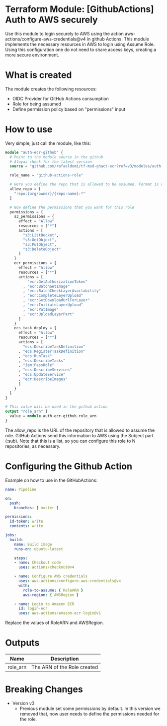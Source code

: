 # Terraform Module: [GithubActions] Auth to AWS securely

Use this module to login securely to AWS using the action aws-actions/configure-aws-credentials@v4 in github Actions. This module implements the necessary resources in AWS to login using Assume Role. Using this configuration one do not need to share access keys, creating a more secure environment.

# What is created
The module creates the following resources:
* OIDC Provider for GitHub Actions consumption
* Role for being assumed
* Define permission policy based on "permissions" input

# How to use
Very simple, just call the module, like this:

```terraform
module "auth-ecr-github" {
  # Point to the module source in the github
  # Alwyas check for the latest version
  source = "github.com/rafaeldomi/tf-mod-ghact-ecr?ref=v3/modules/auth-ecr-github"

  role_name = "github-actions-role"

  # Here you define the repo that is allowed to be assumed. Format is described below
  allow_repo = [
    "repo:{org/owner}/{repo-name}:*"
  ]

  # Now define the permissions that you want for this role
  permissions = {
    s3_permissions = {
      effect = "Allow"
      resources = ["*"]
      actions = [
        "s3:ListBucket",
        "s3:GetObject",
        "s3:PutObject",
        "s3:DeleteObject"
      ]
    }
    ecr_permissions = {
      effect = "Allow"
      resources = ["*"]
      actions = [
          "ecr:GetAuthorizationToken"
        , "ecr:BatchGetImage"
        , "ecr:BatchCheckLayerAvailability"
        , "ecr:CompleteLayerUpload"
        , "ecr:GetDownloadUrlForLayer"
        , "ecr:InitiateLayerUpload"
        , "ecr:PutImage"
        , "ecr:UploadLayerPart"
      ]
    }
    ecs_task_deploy = {
      effect = "Allow"
      resources = ["*"]
      actions = [
        "ecs:DescribeTaskDefinition"
      , "ecs:RegisterTaskDefinition"
      , "ecs:RunTask"
      , "ecs:DescribeTasks"
      , "iam:PassRole"
      , "ecs:DescribeServices"
      , "ecs:UpdateService"
      , "ecr:DescribeImages"
      ]
    }
  }
}

# This value will be used in the github action
output "role_arn" {
  value = module.auth-ecr-github.role_arn
}
```

The allow_repo is the URL of the repository that is allowed to assume the role. GitHub Actions send this information to AWS using the Subject part (:sub). Note that this is a list, so you can configure this role to N repositories, as necessary.

# Configuring the Github Action

Example on how to use in the GitHubActions:

```yaml
name: Pipeline

on:
  push:
    branches: [ master ]

permissions:
  id-token: write
  contents: write

jobs:
  build:
    name: Build Image
    runs-on: ubuntu-latest

    steps:
    - name: Checkout code
      uses: actions/checkout@v4

    - name: Configure AWS credentials
      uses: aws-actions/configure-aws-credentials@v4
      with:
        role-to-assume: { RoleARN }
        aws-region: { AWSRegion }

    - name: Login to Amazon ECR
      id: login-ecr
      uses: aws-actions/amazon-ecr-login@v1
```

Replace the values of RoleARN and AWSRegion.

# Outputs

| Name | Description |
| - | - |
| role_arn | The ARN of the Role created |

# Breaking Changes
* Version v3
  - Previous module set some permissions by default. In this version we removed that, now user needs to define the permissions needed for the role.